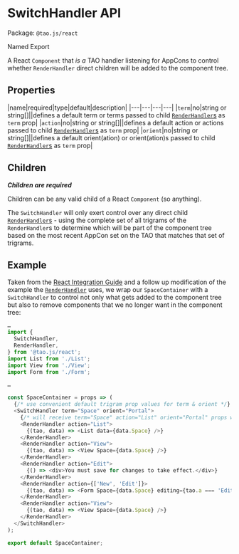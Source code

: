 # SwitchHandler API

Package: `@tao.js/react`

Named Export

A React `Component` that _is a_ TAO handler listening for AppCons to control whether `RenderHandler`
direct children will be added to the component tree.

## Properties

|name|required|type|default|description|
|---|---|---|---|
|`term`|no|string or string[]||defines a default term or terms passed to child [`RenderHandler`s](render-handler.md) as `term` prop|
|`action`|no|string or string[]||defines a default action or actions passed to child [`RenderHandler`s](render-handler.md) as `term` prop|
|`orient`|no|string or string[]||defines a default orient(ation) or orient(ation)s passed to child [`RenderHandler`s](render-handler.md) as `term` prop|

## Children

_**Children are required**_

Children can be any valid child of a React `Component` (so anything).

The `SwitchHandler` will only exert control over any direct child [`RenderHandler`s](render-handler.md) - using the complete set of all trigrams of the `RenderHandler`s to determine
which will be part of the component tree based on the most recent AppCon set on the TAO that matches
that set of trigrams.

## Example

Taken from the [React Integration Guide](../../client-react/README.md) and a follow up modification
of the example the [`RenderHandler`](render-handler.md) uses, we wrap our `SpaceContainer` with a
`SwitchHandler` to control not only what gets added to the component tree but also to remove
components that we no longer want in the component tree:

```javascript
…
import {
  SwitchHandler,
  RenderHandler,
} from '@tao.js/react';
import List from './List';
import View from './View';
import Form from './Form';

…

const SpaceContainer = props => (
  {/* use convenient default trigram prop values for term & orient */}
  <SwitchHandler term="Space" orient="Portal">
    {/* will receive term="Space" action="List" orient="Portal" props when rendered to the tree */}
    <RenderHandler action="List">
      {(tao, data) => <List data={data.Space} />}
    </RenderHandler>
    <RenderHandler action="View">
      {(tao, data) => <View Space={data.Space} />}
    </RenderHandler>
    <RenderHandler action="Edit">
      {() => <div>You must save for changes to take effect.</div>}
    </RenderHandler>
    <RenderHandler action={['New', 'Edit']}>
      {(tao, data) => <Form Space={data.Space} editing={tao.a === 'Edit'} />}
    </RenderHandler>
    <RenderHandler action="View">
      {(tao, data) => <View Space={data.Space} />}
    </RenderHandler>
  </SwitchHandler>
);

export default SpaceContainer;
```

